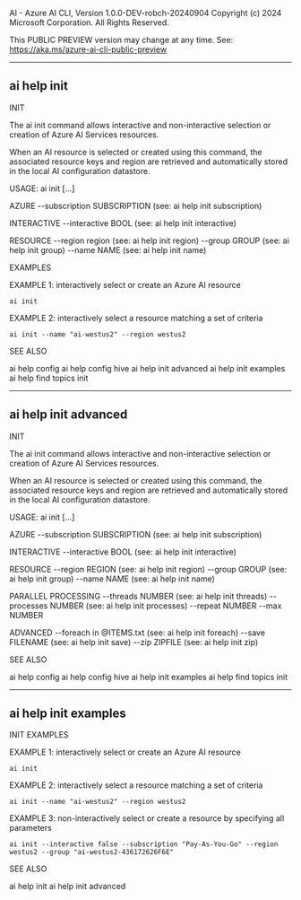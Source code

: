AI - Azure AI CLI, Version 1.0.0-DEV-robch-20240904
Copyright (c) 2024 Microsoft Corporation. All Rights Reserved.

This PUBLIC PREVIEW version may change at any time.
See: https://aka.ms/azure-ai-cli-public-preview

------------
ai help init
------------
INIT

  The ai init command allows interactive and non-interactive selection
  or creation of Azure AI Services resources.

  When an AI resource is selected or created using this command, the
  associated resource keys and region are retrieved and automatically
  stored in the local AI configuration datastore.

USAGE: ai init [...]

  AZURE
    --subscription SUBSCRIPTION   (see: ai help init subscription)

  INTERACTIVE
    --interactive BOOL            (see: ai help init interactive)

  RESOURCE
    --region region               (see: ai help init region)
    --group GROUP                 (see: ai help init group)
    --name NAME                   (see: ai help init name)

EXAMPLES

  EXAMPLE 1: interactively select or create an Azure AI resource

    ai init

  EXAMPLE 2: interactively select a resource matching a set of criteria

    ai init --name "ai-westus2" --region westus2

SEE ALSO

  ai help config
  ai help config hive
  ai help init advanced
  ai help init examples
  ai help find topics init

---------------------
ai help init advanced
---------------------
INIT

  The ai init command allows interactive and non-interactive selection
  or creation of Azure AI Services resources.

  When an AI resource is selected or created using this command, the
  associated resource keys and region are retrieved and automatically
  stored in the local AI configuration datastore.

USAGE: ai init [...]

  AZURE
    --subscription SUBSCRIPTION   (see: ai help init subscription)

  INTERACTIVE
    --interactive BOOL            (see: ai help init interactive)

  RESOURCE
    --region REGION               (see: ai help init region)
    --group GROUP                 (see: ai help init group)
    --name NAME                   (see: ai help init name)

  PARALLEL PROCESSING
    --threads NUMBER              (see: ai help init threads)
    --processes NUMBER            (see: ai help init processes)
    --repeat NUMBER
    --max NUMBER

  ADVANCED
    --foreach in @ITEMS.txt       (see: ai help init foreach)
    --save FILENAME               (see: ai help init save)
    --zip ZIPFILE                 (see: ai help init zip)

SEE ALSO

  ai help config
  ai help config hive
  ai help init examples
  ai help find topics init

---------------------
ai help init examples
---------------------
INIT EXAMPLES

  EXAMPLE 1: interactively select or create an Azure AI resource

    ai init

  EXAMPLE 2: interactively select a resource matching a set of criteria

    ai init --name "ai-westus2" --region westus2

  EXAMPLE 3: non-interactively select or create a resource by specifying all parameters

    ai init --interactive false --subscription "Pay-As-You-Go" --region westus2 --group "ai-westus2-436172626F6E"

SEE ALSO

  ai help init
  ai help init advanced


